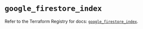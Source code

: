 # `google_firestore_index`

Refer to the Terraform Registry for docs: [`google_firestore_index`](https://registry.terraform.io/providers/hashicorp/google-beta/6.31.0/docs/resources/google_firestore_index).
